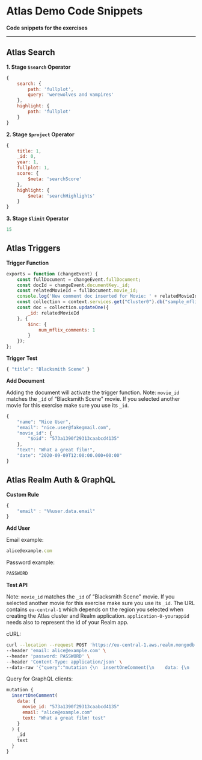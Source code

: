 # Atlas Demo Code Snippets

__Code snippets for the exercises__

---

## Atlas Search

__1. Stage `$search` Operator__

```javascript
{
    search: {
        path: 'fullplot',
        query: 'werewolves and vampires'
    },
    highlight: {
        path: 'fullplot'
    }
}
```

__2. Stage `$project` Operator__

```javascript
{
    title: 1,
    _id: 0,
    year: 1,
    fullplot: 1,
    score: {
        $meta: 'searchScore'
    },
    highlight: {
        $meta: 'searchHighlights'
    }
}
```
__3. Stage `$limit` Operator__

```javascript
15
```

## Atlas Triggers

__Trigger Function__

```javascript
exports = function (changeEvent) {
    const fullDocument = changeEvent.fullDocument;
    const docId = changeEvent.documentKey._id;
    const relatedMovieId = fullDocument.movie_id;
    console.log('New comment doc inserted for Movie: ' + relatedMovieId);
    const collection = context.services.get("Cluster0").db("sample_mflix").collection("movies");
    const doc = collection.updateOne({
        _id: relatedMovieId
    }, {
        $inc: {
            num_mflix_comments: 1
        }
    });
};
```

__Trigger Test__

```javascript
{ "title": "Blacksmith Scene" }
```

__Add Document__

Adding the document will activate the trigger function.
Note: `movie_id` matches the `_id` of “Blacksmith Scene" movie. If you selected another movie for this exercise make sure you use its `_id`.

```javascript
{
    "name": "Nice User",
    "email": "nice.user@fakegmail.com",
    "movie_id": {
        "$oid": "573a1390f29313caabcd4135"
    },
    "text": "What a great film!",
    "date": "2020-09-09T12:00:00.000+00:00"
}
```

## Atlas Realm Auth & GraphQL

__Custom Rule__

```javascript
{
    "email" : "%%user.data.email"
}
```

__Add User__

Email example:
```javascript
alice@example.com
```
Password example:
```javascript
PASSWORD
```

__Test API__

Note: `movie_id` matches the `_id` of “Blacksmith Scene" movie. If you selected another movie for this exercise make sure you use its `_id`.
The URL contains `eu-central-1` which depends on the region you selected when creating the Atlas cluster and Realm application. `application-0-yourappid` needs also to represent the id of your Realm app.

cURL:
```bash
curl --location --request POST 'https://eu-central-1.aws.realm.mongodb.com/api/client/v2.0/app/application-0-yourappid/graphql' \
--header 'email: alice@example.com' \
--header 'password: PASSWORD' \
--header 'Content-Type: application/json' \
--data-raw '{"query":"mutation {\n  insertOneComment(\n    data: {\n      movie_id: \"573a1390f29313caabcd4135\"\n      email: \"alice@example.com\"\n      text: \"What a great film!\"\n    }\n  ) {\n    _id\n    text\n  }\n}","variables":{}}'

```

Query for GraphQL clients:
```javascript
mutation {
  insertOneComment(
    data: {
      movie_id: "573a1390f29313caabcd4135"
      email: "alice@example.com"
      text: "What a great film! test"
    }
  ) {
    _id
    text
  }
}
```
